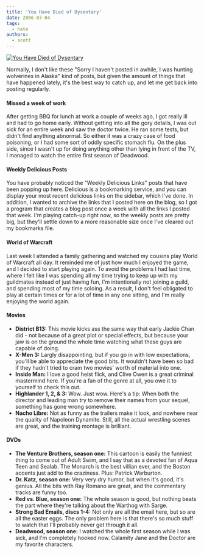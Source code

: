 ```yaml
---
title: 'You Have Died of Dysentary'
date: 2006-07-04
tags:
  - hate
authors:
  - scott
---
```


[![You Have Died of Dysentary](/images/BT-dysentery-gallery-845.jpg)](http://www.bustedtees.com/shirt/dysentery)

Normally, I don't like these "Sorry I haven't posted in awhile, I was hunting wolverines in Alaska" kind of posts, but given the amount of things that have happened lately, it's the best way to catch up, and let me get back into posting regularly.

#### Missed a week of work

After getting BBQ for lunch at work a couple of weeks ago, I got really ill and had to go home early. Without getting into all the gory details, I was out sick for an entire week and saw the doctor twice. He ran some tests, but didn't find anything abnormal. So either it was a crazy case of food poisoning, or I had some sort of oddly specific stomach flu. On the plus side, since I wasn't up for doing anything other than lying in front of the TV, I managed to watch the entire first season of Deadwood.

#### Weekly Delicious Posts

You have probably noticed the "Weekly Delicious Links" posts that have been popping up here. Delicious is a bookmarking service, and you can display your most recent delicious links on the sidebar, which I've done. In addition, I wanted to archive the links that I posted here on the blog, so I got a program that creates a blog post once a week with all the links I posted that week. I'm playing catch-up right now, so the weekly posts are pretty big, but they'll settle down to a more reasonable size once I've cleared out my bookmarks file.

#### World of Warcraft

Last week I attended a family gathering and watched my cousins play World of Warcraft all day. It reminded me of just how much I enjoyed the game, and I decided to start playing again. To avoid the problems I had last time, where I felt like I was spending all my time trying to keep up with my guildmates instead of just having fun, I'm intentionally not joining a guild, and spending most of my time soloing. As a result, I don't feel obligated to play at certain times or for a lot of time in any one sitting, and I'm really enjoying the world again.

#### Movies

- **District B13:** This movie kicks ass the same way that early Jackie Chan did - not because of a great plot or special effects, but because your jaw is on the ground the whole time watching what these guys are capable of doing.
- **X-Men 3:** Largly disappointing, but if you go in with low expectations, you'll be able to appreciate the good bits. It wouldn't have been so bad if they hadn't tried to cram two movies' worth of material into one.
- **Inside Man:** I love a good heist flick, and Clive Owen is a great criminal mastermind here. If you're a fan of the genre at all, you owe it to yourself to check this out.
- **Highlander 1, 2, & 3:** Wow. Just wow. Here's a tip: When both the director and leading man try to remove their names from your sequel, something has gone wrong somewhere.
- **Nacho Libre:** Not as funny as the trailers make it look, and nowhere near the quality of Napoleon Dynamite. Still, all the actual wrestling scenes are great, and the training montage is brilliant.

#### DVDs

- **The Venture Brothers, season one:** This cartoon is easily the funniest thing to come out of Adult Swim, and I say that as a devoted fan of Aqua Teen and Sealab. The Monarch is the best villian ever, and the Boston accents just add to the craziness. Plus: Patrick Warburton.
- **Dr. Katz, season one:** Very very dry humor, but when it's good, it's genius. All the bits with Ray Romano are great, and the commentary tracks are funny too.
- **Red vs. Blue, season one:** The whole season is good, but nothing beats the part where they're talking about the Warthog with Sarge.
- **Strong Bad Emails, discs 1-4:** Not only are all the email here, but so are all the easter eggs. The only problem here is that there's so much stuff to watch that I'll probably never get through it all.
- **Deadwood, season one:** I watched the whole first season while I was sick, and I'm completely hooked now. Calamity Jane and the Doctor are my favorite characters.
